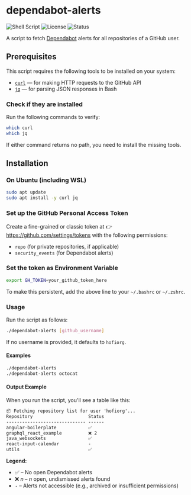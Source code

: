 # dependabot-alerts

![Shell Script](https://img.shields.io/badge/Bash-Script-blue?logo=gnubash)
![License](https://img.shields.io/badge/license-MIT-green)
![Status](https://img.shields.io/badge/status-stable-brightgreen)

A script to fetch [Dependabot](https://github.com/dependabot) alerts for all repositories of a GitHub user.

## Prerequisites

This script requires the following tools to be installed on your system:

- [`curl`](https://curl.se/) — for making HTTP requests to the GitHub API  
- [`jq`](https://stedolan.github.io/jq/) — for parsing JSON responses in Bash

### Check if they are installed

Run the following commands to verify:

```sh
which curl
which jq
```

If either command returns no path, you need to install the missing tools.

## Installation

### On Ubuntu (including WSL)

```sh
sudo apt update
sudo apt install -y curl jq
```

### Set up the GitHub Personal Access Token
  
Create a fine-grained or classic token at 👉 <https://github.com/settings/tokens> with the following permissions:

- `repo` (for private repositories, if applicable)
- `security_events` (for Dependabot alerts)

### Set the token as Environment Variable

```sh
export GH_TOKEN=your_github_token_here
```

To make this persistent, add the above line to your `~/.bashrc` or `~/.zshrc`.

### Usage

Run the script as follows:

```sh
./dependabot-alerts [github_username]
```

If no username is provided, it defaults to `hofiorg`.

#### Examples

```sh
./dependabot-alerts
./dependabot-alerts octocat
```

#### Output Example

When you run the script, you'll see a table like this:

```txt
📦 Fetching repository list for user 'hofiorg'...
Repository                     Status
------------------------------ ------
angular-boilerplate            ✅
graphql_react_example          ❌ 2
java_websockets                ✅
react-input-calendar           -
utils                          ✅
```

**Legend:**

- ✅ – No open Dependabot alerts  
- ❌ *n* – *n* open, undismissed alerts found  
- `-` – Alerts not accessible (e.g., archived or insufficient permissions)
